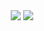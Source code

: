 <div align="center">
    <img src="https://img.shields.io/endpoint.png?url=https://ghloc.vercel.app/api/Pa-dej/SoupAPI-recode/badge?filter=.java$&label=lines%20of%20java&color=red"/>
    <img src="https://img.shields.io/endpoint.png?url=https://ghloc.vercel.app/api/Pa-dej/SoupAPI-recode/badge&label=lines%20of%20all&color=blue"/>
</div>
